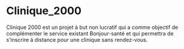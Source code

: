 # Clinique_2000
Clinique 2000 est un projet à but non lucratif qui a comme objectif de complémenter le service existant Bonjour-santé et qui permettra de s’inscrire à distance pour une clinique sans rendez-vous. 
